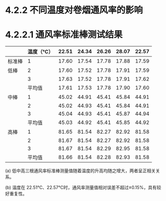 # 4.2.2 不同温度对卷烟通风率的影响

# 4.2.2.1 通风率标准棒测试结果

| |温度（℃）|22.51|24.34|26.26|28.07|22.57|
|---|---|---|---|---|---|---|
|标准棒|1|17.60|17.54|17.78|17.88|17.59|
|低棒|2|17.60|17.52|17.78|17.91|17.59|
| |3|17.63|17.52|17.78|17.91|17.62|
| |平均值|17.61|17.53|17.78|17.90|17.60|
|中棒|1|45.02|44.91|45.41|45.84|44.91|
| |2|45.02|44.93|45.41|45.84|44.91|
| |3|45.04|44.93|45.41|45.87|44.94|
| |平均值|45.03|44.92|45.41|45.85|44.92|
|高棒|1|81.65|81.54|82.27|82.92|81.58|
| |2|81.67|81.54|82.27|82.92|81.58|
| |3|81.67|81.54|82.29|82.95|81.58|
| |平均值|81.66|81.54|82.28|82.93|81.58|

(a) 低中高三根通风率标准棒测量值随着温度的升高均随之增大，两者呈正相关关系。

(b) 温度在 22.51℃、22.57℃时，通风率测量值相对误差不超过±0.15%，具有较好重复性。